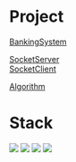 # Project

<a href="https://github.com/SY-Cpp/BankingSystem">BankingSystem </a>


<a href="https://github.com/SY-Cpp/SocketServer">SocketServer</a> </br>
<a href="https://github.com/SY-Cpp/SocketClient">SocketClient</a>


<a href="https://github.com/SY-Cpp/Algorithm">Algorithm</a>

# Stack

<div align="left">

<img src="https://img.shields.io/badge/VisualStudio-5C2D91?style=for-the-badge&logo=VisualStudio&logoColor=white">
<img src="https://img.shields.io/badge/C++-00599C?style=for-the-badge&logo=C++&logoColor=white">
<img src="https://img.shields.io/badge/postgresql-4169E1?style=for-the-badge&logo=postgresql&logoColor=white">
<img src="https://img.shields.io/badge/JAVA-007396?style=for-the-badge&logo=Java&logoColor=white">

</div>
